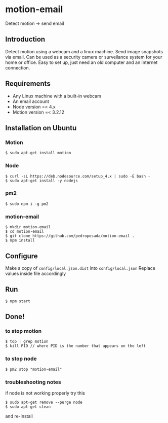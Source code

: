 # motion-email
Detect motion -> send email

## Introduction
Detect motion using a webcam and a linux machine.
Send image snapshots via email.
Can be used as a security camera or surveilance system for your home or office.
Easy to set up, just need an old computer and an internet connection.

## Requirements
- Any Linux machine with a built-in webcam
- An email account
- Node version =< 4.x
- Motion version =< 3.2.12


## Installation on Ubuntu

### Motion 
````
$ sudo apt-get install motion
````

### Node
````
$ curl -sL https://deb.nodesource.com/setup_4.x | sudo -E bash -
$ sudo apt-get install -y nodejs
````

### pm2
````
$ sudo npm i -g pm2
````

### motion-email
````
$ mkdir motion-email
$ cd motion-email
$ git clone https://github.com/pedroposada/motion-email .
$ npm install
````


## Configure
Make a copy of ```config/local.json.dist``` into ```config/local.json```
Replace values inside file accordingly


## Run
````
$ npm start
````

## Done!

### to stop motion
````
$ top | grep motion
$ kill PID // where PID is the number that appears on the left
````

### to stop node
````
$ pm2 stop "motion-email"
````

### troubleshooting notes
if node is not working properly try this
````
$ sudo apt-get remove --purge node
$ sudo apt-get clean
````
and re-install



